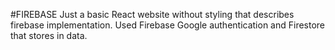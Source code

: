 #FIREBASE
Just a basic React website without styling that describes firebase implementation.
Used Firebase Google authentication and Firestore that stores in data.
